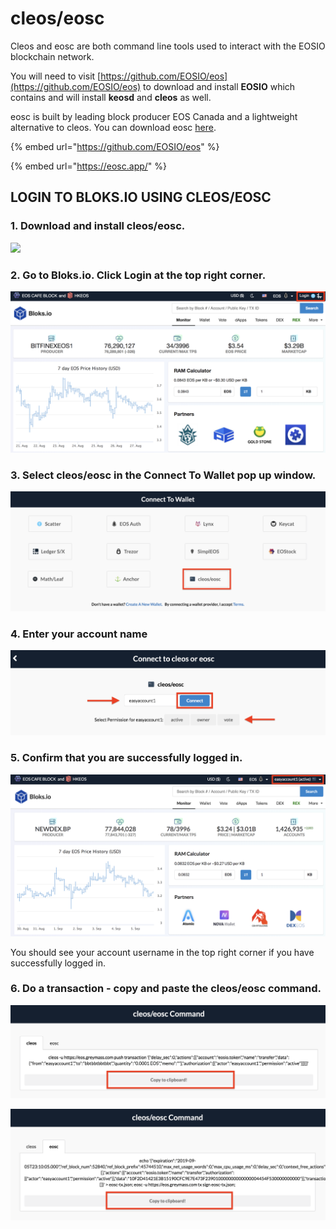 # cleos/eosc

Cleos and eosc are both command line tools used to interact with the EOSIO blockchain network.&#x20;

You will need to visit [https://github.com/EOSIO/eos](https://github.com/EOSIO/eos) to download and install **EOSIO** which contains and will install **keosd** and **cleos** as well.

eosc is built by leading block producer EOS Canada and a lightweight alternative to cleos. You can download eosc [here](https://eosc.app/).&#x20;

{% embed url="https://github.com/EOSIO/eos" %}

{% embed url="https://eosc.app/" %}

## LOGIN TO BLOKS.IO USING CLEOS/EOSC&#x20;

### 1. Download and install cleos/eosc.&#x20;

![](<../../.gitbook/assets/image (134).png>)

### 2. Go to Bloks.io. Click Login at the top right corner.

![](<../../.gitbook/assets/image (57).png>)

### 3. Select cleos/eosc in the Connect To Wallet pop up window.&#x20;

![](<../../.gitbook/assets/image (5).png>)

### 4. Enter your account name&#x20;

![](<../../.gitbook/assets/image (213).png>)

### 5. Confirm that you are successfully logged in.

![](<../../.gitbook/assets/image (188).png>)

You should see your account username in the top right corner if you have successfully logged in.

### 6. Do a transaction - copy and paste the cleos/eosc command.&#x20;

![](<../../.gitbook/assets/image (126).png>)

![](<../../.gitbook/assets/image (82).png>)

